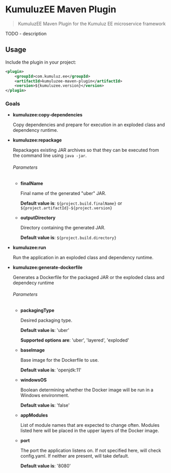 # KumuluzEE Maven Plugin

> KumuluzEE Maven Plugin for the Kumuluz EE microservice framework

TODO - description

## Usage

Include the plugin in your project:

```xml
<plugin>
    <groupId>com.kumuluz.ee</groupId>
    <artifactId>kumuluzee-maven-plugin</artifactId>
    <version>${kumuluzee.version}</version>
</plugin>
```

### Goals

* __kumuluzee:copy-dependencies__
    
    Copy dependencies and prepare for execution in an exploded class and dependency runtime.


* __kumuluzee:repackage__

    Repackages existing JAR archives so that they can be executed from the command line using `java -jar`.
    
    ###### Parameters
    
    * __finalName__
    
        Final name of the generated "uber" JAR.
        
        __Default value is__: `${project.build.finalName}` or `${project.artifactId}-${project.version}`
        
    * __outputDirectory__
    
        Directory containing the generated JAR.
        
        __Default value is__: `${project.build.directory}`
    
* __kumuluzee:run__

    Run the application in an exploded class and dependency runtime.


* __kumuluzee:generate-dockerfile__

    Generates a Dockerfile for the packaged JAR or the exploded class and dependecy runtime

    ###### Parameters

    * __packagingType__

        Desired packaging type.

        __Default value is__: 'uber'

        __Supported options are__: 'uber', 'layered', 'exploded'

    * __baseImage__

        Base image for the Dockerfile to use.

        __Default value is__: 'openjdk:11'

    * __windowsOS__

        Boolean determining whether the Docker image will be run in a Windows environment.

        __Default value is__: 'false'


    * __appModules__

        List of module names that are expected to change often. Modules listed here will be placed in the upper layers of the Docker image.

    * __port__

        The port the application listens on. If not specified here, will check config.yaml. If neither are present, will take default.

        __Default value is__: '8080'
